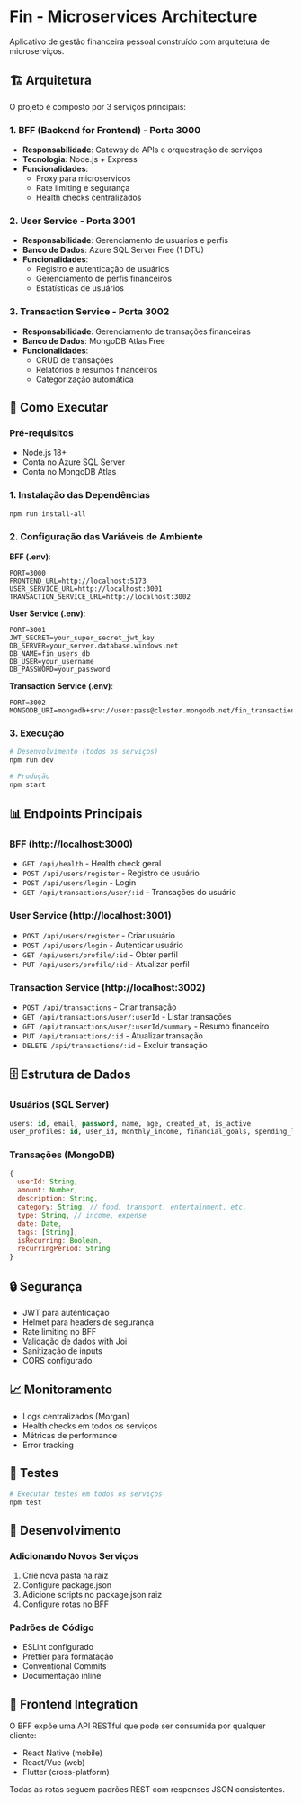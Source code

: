 # Fin - Microservices Architecture

Aplicativo de gestão financeira pessoal construído com arquitetura de microserviços.

## 🏗️ Arquitetura

O projeto é composto por 3 serviços principais:

### 1. BFF (Backend for Frontend) - Porta 3000
- **Responsabilidade**: Gateway de APIs e orquestração de serviços
- **Tecnologia**: Node.js + Express
- **Funcionalidades**:
  - Proxy para microserviços
  - Rate limiting e segurança
  - Health checks centralizados

### 2. User Service - Porta 3001
- **Responsabilidade**: Gerenciamento de usuários e perfis
- **Banco de Dados**: Azure SQL Server Free (1 DTU)
- **Funcionalidades**:
  - Registro e autenticação de usuários
  - Gerenciamento de perfis financeiros
  - Estatísticas de usuários

### 3. Transaction Service - Porta 3002
- **Responsabilidade**: Gerenciamento de transações financeiras
- **Banco de Dados**: MongoDB Atlas Free
- **Funcionalidades**:
  - CRUD de transações
  - Relatórios e resumos financeiros
  - Categorização automática

## 🚀 Como Executar

### Pré-requisitos
- Node.js 18+
- Conta no Azure SQL Server
- Conta no MongoDB Atlas

### 1. Instalação das Dependências
```bash
npm run install-all
```

### 2. Configuração das Variáveis de Ambiente

**BFF (.env)**:
```env
PORT=3000
FRONTEND_URL=http://localhost:5173
USER_SERVICE_URL=http://localhost:3001
TRANSACTION_SERVICE_URL=http://localhost:3002
```

**User Service (.env)**:
```env
PORT=3001
JWT_SECRET=your_super_secret_jwt_key
DB_SERVER=your_server.database.windows.net
DB_NAME=fin_users_db
DB_USER=your_username
DB_PASSWORD=your_password
```

**Transaction Service (.env)**:
```env
PORT=3002
MONGODB_URI=mongodb+srv://user:pass@cluster.mongodb.net/fin_transactions
```

### 3. Execução
```bash
# Desenvolvimento (todos os serviços)
npm run dev

# Produção
npm start
```

## 📊 Endpoints Principais

### BFF (http://localhost:3000)
- `GET /api/health` - Health check geral
- `POST /api/users/register` - Registro de usuário
- `POST /api/users/login` - Login
- `GET /api/transactions/user/:id` - Transações do usuário

### User Service (http://localhost:3001)
- `POST /api/users/register` - Criar usuário
- `POST /api/users/login` - Autenticar usuário
- `GET /api/users/profile/:id` - Obter perfil
- `PUT /api/users/profile/:id` - Atualizar perfil

### Transaction Service (http://localhost:3002)
- `POST /api/transactions` - Criar transação
- `GET /api/transactions/user/:userId` - Listar transações
- `GET /api/transactions/user/:userId/summary` - Resumo financeiro
- `PUT /api/transactions/:id` - Atualizar transação
- `DELETE /api/transactions/:id` - Excluir transação

## 🗄️ Estrutura de Dados

### Usuários (SQL Server)
```sql
users: id, email, password, name, age, created_at, is_active
user_profiles: id, user_id, monthly_income, financial_goals, spending_limit
```

### Transações (MongoDB)
```javascript
{
  userId: String,
  amount: Number,
  description: String,
  category: String, // food, transport, entertainment, etc.
  type: String, // income, expense
  date: Date,
  tags: [String],
  isRecurring: Boolean,
  recurringPeriod: String
}
```

## 🔒 Segurança

- JWT para autenticação
- Helmet para headers de segurança
- Rate limiting no BFF
- Validação de dados with Joi
- Sanitização de inputs
- CORS configurado

## 📈 Monitoramento

- Logs centralizados (Morgan)
- Health checks em todos os serviços
- Métricas de performance
- Error tracking

## 🧪 Testes

```bash
# Executar testes em todos os serviços
npm test
```

## 🔧 Desenvolvimento

### Adicionando Novos Serviços
1. Crie nova pasta na raiz
2. Configure package.json
3. Adicione scripts no package.json raiz
4. Configure rotas no BFF

### Padrões de Código
- ESLint configurado
- Prettier para formatação
- Conventional Commits
- Documentação inline

## 📱 Frontend Integration

O BFF expõe uma API RESTful que pode ser consumida por qualquer cliente:
- React Native (mobile)
- React/Vue (web)
- Flutter (cross-platform)

Todas as rotas seguem padrões REST com responses JSON consistentes.